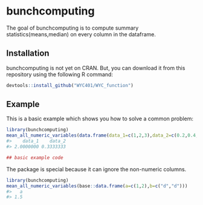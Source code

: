 
<!-- README.md is generated from README.Rmd. Please edit that file -->

# bunchcomputing

<!-- badges: start -->
<!-- badges: end -->

The goal of bunchcomputing is to compute summary
statistics(means,median) on every column in the dataframe.

## Installation

bunchcomputing is not yet on CRAN. But, you can download it from this
repository using the following R command:

``` r
devtools::install_github("WYC401/WYC_function")
```

## Example

This is a basic example which shows you how to solve a common problem:

``` r
library(bunchcomputing)
mean_all_numeric_variables(data.frame(data_1=c(1,2,3),data_2=c(0.2,0.4,0.4)))
#>    data_1    data_2 
#> 2.0000000 0.3333333

## basic example code
```

The package is special because it can ignore the non-numeric columns.

``` r
library(bunchcomputing)
mean_all_numeric_variables(base::data.frame(a=c(1,2),b=c("d","d")))
#>   a 
#> 1.5
```
